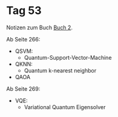 # Tag 53

Notizen zum Buch [Buch 2](../Buch2.md).

Ab Seite 266:
* QSVM:
  - Quantum-Support-Vector-Machine
* QKNN:
  - Quantum k-nearest neighbor
* QAOA

Ab Seite 269:
* VQE:
  - Variational Quantum Eigensolver
